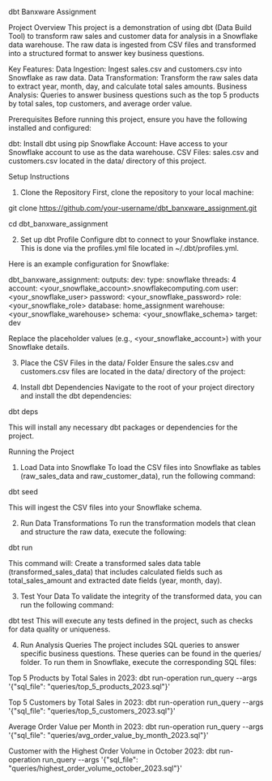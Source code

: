 dbt Banxware Assignment

Project Overview
This project is a demonstration of using dbt (Data Build Tool) to transform raw sales and customer data for analysis in a Snowflake data warehouse. The raw data is ingested from CSV files and transformed into a structured format to answer key business questions.

Key Features:
Data Ingestion: Ingest sales.csv and customers.csv into Snowflake as raw data.
Data Transformation: Transform the raw sales data to extract year, month, day, and calculate total sales amounts.
Business Analysis: Queries to answer business questions such as the top 5 products by total sales, top customers, and average order value.

Prerequisites
Before running this project, ensure you have the following installed and configured:

dbt: Install dbt using pip
Snowflake Account: Have access to your Snowflake account to use as the data warehouse.
CSV Files: sales.csv and customers.csv located in the data/ directory of this project.

Setup Instructions
1. Clone the Repository
First, clone the repository to your local machine:

git clone https://github.com/your-username/dbt_banxware_assignment.git

cd dbt_banxware_assignment

2. Set up dbt Profile
Configure dbt to connect to your Snowflake instance. This is done via the profiles.yml file located in ~/.dbt/profiles.yml.

Here is an example configuration for Snowflake:

dbt_banxware_assignment:
  outputs:
    dev:
      type: snowflake
      threads: 4
      account: <your_snowflake_account>.snowflakecomputing.com
      user: <your_snowflake_user>
      password: <your_snowflake_password>
      role: <your_snowflake_role>
      database: home_assignment
      warehouse: <your_snowflake_warehouse>
      schema: <your_snowflake_schema>
  target: dev

Replace the placeholder values (e.g., <your_snowflake_account>) with your Snowflake details.

3. Place the CSV Files in the data/ Folder
Ensure the sales.csv and customers.csv files are located in the data/ directory of the project:

4. Install dbt Dependencies
Navigate to the root of your project directory and install the dbt dependencies:

dbt deps

This will install any necessary dbt packages or dependencies for the project.

Running the Project
1. Load Data into Snowflake
To load the CSV files into Snowflake as tables (raw_sales_data and raw_customer_data), run the following command:

dbt seed

This will ingest the CSV files into your Snowflake schema.

2. Run Data Transformations
To run the transformation models that clean and structure the raw data, execute the following:

dbt run

This command will:
Create a transformed sales data table (transformed_sales_data) that includes calculated fields such as total_sales_amount and extracted date fields (year, month, day).

3. Test Your Data
To validate the integrity of the transformed data, you can run the following command:

dbt test
This will execute any tests defined in the project, such as checks for data quality or uniqueness.

4. Run Analysis Queries
The project includes SQL queries to answer specific business questions. These queries can be found in the queries/ folder. To run them in Snowflake, execute the corresponding SQL files:

Top 5 Products by Total Sales in 2023:
dbt run-operation run_query --args '{"sql_file": "queries/top_5_products_2023.sql"}'

Top 5 Customers by Total Sales in 2023:
dbt run-operation run_query --args '{"sql_file": "queries/top_5_customers_2023.sql"}'

Average Order Value per Month in 2023:
dbt run-operation run_query --args '{"sql_file": "queries/avg_order_value_by_month_2023.sql"}'

Customer with the Highest Order Volume in October 2023:
dbt run-operation run_query --args '{"sql_file": "queries/highest_order_volume_october_2023.sql"}'

